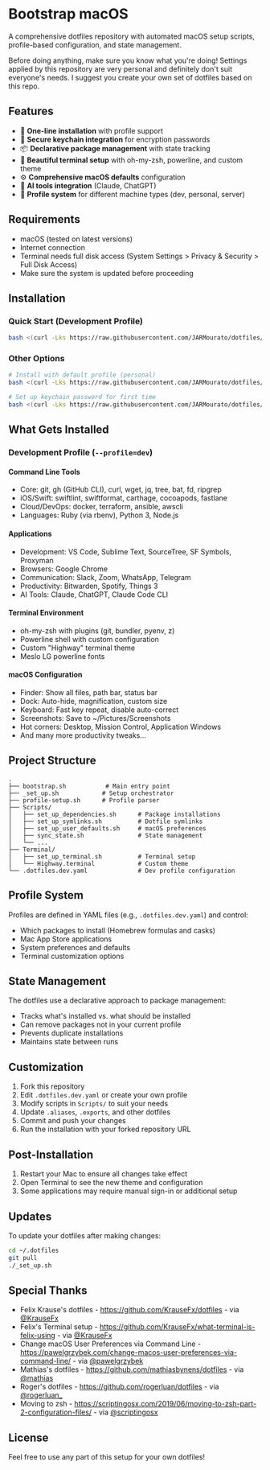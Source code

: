 # Bootstrap macOS

A comprehensive dotfiles repository with automated macOS setup scripts, profile-based configuration, and state management.

Before doing anything, make sure you know what you're doing! Settings applied by this repository are very personal and definitely don't suit everyone's needs. I suggest you create your own set of dotfiles based on this repo.

## Features

- 🚀 **One-line installation** with profile support
- 🔐 **Secure keychain integration** for encryption passwords
- 📦 **Declarative package management** with state tracking
- 🎨 **Beautiful terminal setup** with oh-my-zsh, powerline, and custom theme
- ⚙️ **Comprehensive macOS defaults** configuration
- 🤖 **AI tools integration** (Claude, ChatGPT)
- 🔄 **Profile system** for different machine types (dev, personal, server)

## Requirements

- macOS (tested on latest versions)
- Internet connection
- Terminal needs full disk access (System Settings > Privacy & Security > Full Disk Access)
- Make sure the system is updated before proceeding

## Installation

### Quick Start (Development Profile)

```bash
bash <(curl -Lks https://raw.githubusercontent.com/JARMourato/dotfiles/main/bootstrap.sh) --profile=dev
```

### Other Options

```bash
# Install with default profile (personal)
bash <(curl -Lks https://raw.githubusercontent.com/JARMourato/dotfiles/main/bootstrap.sh)

# Set up keychain password for first time
bash <(curl -Lks https://raw.githubusercontent.com/JARMourato/dotfiles/main/bootstrap.sh) --setup-keychain
```

## What Gets Installed

### Development Profile (`--profile=dev`)

#### Command Line Tools
- Core: git, gh (GitHub CLI), curl, wget, jq, tree, bat, fd, ripgrep
- iOS/Swift: swiftlint, swiftformat, carthage, cocoapods, fastlane
- Cloud/DevOps: docker, terraform, ansible, awscli
- Languages: Ruby (via rbenv), Python 3, Node.js

#### Applications
- Development: VS Code, Sublime Text, SourceTree, SF Symbols, Proxyman
- Browsers: Google Chrome
- Communication: Slack, Zoom, WhatsApp, Telegram
- Productivity: Bitwarden, Spotify, Things 3
- AI Tools: Claude, ChatGPT, Claude Code CLI

#### Terminal Environment
- oh-my-zsh with plugins (git, bundler, pyenv, z)
- Powerline shell with custom configuration
- Custom "Highway" terminal theme
- Meslo LG powerline fonts

#### macOS Configuration
- Finder: Show all files, path bar, status bar
- Dock: Auto-hide, magnification, custom size
- Keyboard: Fast key repeat, disable auto-correct
- Screenshots: Save to ~/Pictures/Screenshots
- Hot corners: Desktop, Mission Control, Application Windows
- And many more productivity tweaks...

## Project Structure

```
.
├── bootstrap.sh           # Main entry point
├── _set_up.sh            # Setup orchestrator
├── profile-setup.sh      # Profile parser
├── Scripts/
│   ├── set_up_dependencies.sh      # Package installations
│   ├── set_up_symlinks.sh          # Dotfile symlinks
│   ├── set_up_user_defaults.sh     # macOS preferences
│   ├── sync_state.sh               # State management
│   └── ...
├── Terminal/
│   ├── set_up_terminal.sh          # Terminal setup
│   └── Highway.terminal            # Custom theme
└── .dotfiles.dev.yaml              # Dev profile configuration
```

## Profile System

Profiles are defined in YAML files (e.g., `.dotfiles.dev.yaml`) and control:
- Which packages to install (Homebrew formulas and casks)
- Mac App Store applications
- System preferences and defaults
- Terminal customization options

## State Management

The dotfiles use a declarative approach to package management:
- Tracks what's installed vs. what should be installed
- Can remove packages not in your current profile
- Prevents duplicate installations
- Maintains state between runs

## Customization

1. Fork this repository
2. Edit `.dotfiles.dev.yaml` or create your own profile
3. Modify scripts in `Scripts/` to suit your needs
4. Update `.aliases`, `.exports`, and other dotfiles
5. Commit and push your changes
6. Run the installation with your forked repository URL

## Post-Installation

1. Restart your Mac to ensure all changes take effect
2. Open Terminal to see the new theme and configuration
3. Some applications may require manual sign-in or additional setup

## Updates

To update your dotfiles after making changes:
```bash
cd ~/.dotfiles
git pull
./_set_up.sh
```

## Special Thanks

- Felix Krause's dotfiles - https://github.com/KrauseFx/dotfiles - via [@KrauseFx](https://twitter.com/krausefx)
- Felix's Terminal setup - https://github.com/KrauseFx/what-terminal-is-felix-using - via [@KrauseFx](https://twitter.com/krausefx)
- Change macOS User Preferences via Command Line - https://pawelgrzybek.com/change-macos-user-preferences-via-command-line/ - via [@pawelgrzybek](https://twitter.com/pawelgrzybek)
- Mathias's dotfiles - https://github.com/mathiasbynens/dotfiles - via [@mathias](https://twitter.com/mathias)
- Roger's dotfiles - https://github.com/rogerluan/dotfiles - via [@rogerluan_](https://twitter.com/rogerluan_)
- Moving to zsh - https://scriptingosx.com/2019/06/moving-to-zsh-part-2-configuration-files/ - via [@scriptingosx](https://twitter.com/scriptingosx)

## License

Feel free to use any part of this setup for your own dotfiles!